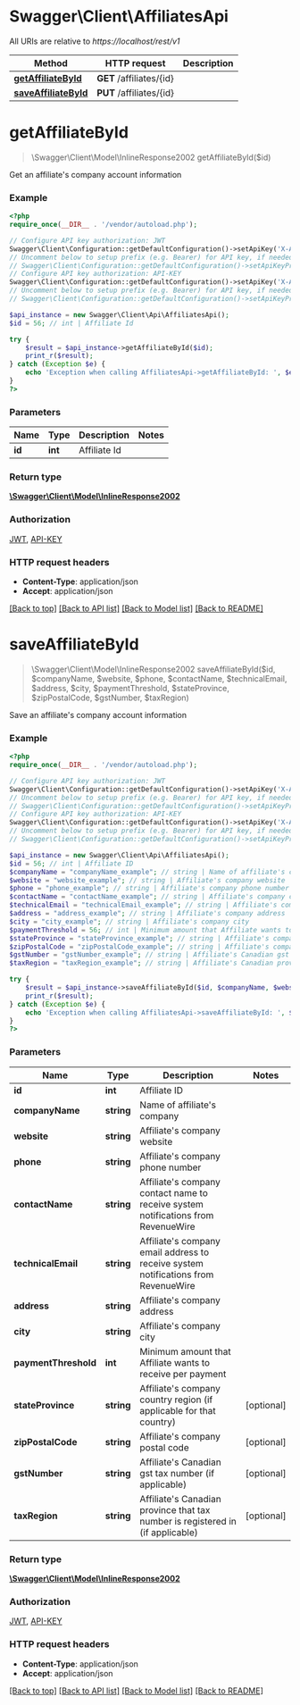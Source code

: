 # Swagger\Client\AffiliatesApi

All URIs are relative to *https://localhost/rest/v1*

Method | HTTP request | Description
------------- | ------------- | -------------
[**getAffiliateById**](AffiliatesApi.md#getAffiliateById) | **GET** /affiliates/{id} | 
[**saveAffiliateById**](AffiliatesApi.md#saveAffiliateById) | **PUT** /affiliates/{id} | 


# **getAffiliateById**
> \Swagger\Client\Model\InlineResponse2002 getAffiliateById($id)



Get an affiliate's company account information

### Example
```php
<?php
require_once(__DIR__ . '/vendor/autoload.php');

// Configure API key authorization: JWT
Swagger\Client\Configuration::getDefaultConfiguration()->setApiKey('X-Authorization-JWT', 'YOUR_API_KEY');
// Uncomment below to setup prefix (e.g. Bearer) for API key, if needed
// Swagger\Client\Configuration::getDefaultConfiguration()->setApiKeyPrefix('X-Authorization-JWT', 'Bearer');
// Configure API key authorization: API-KEY
Swagger\Client\Configuration::getDefaultConfiguration()->setApiKey('X-API-KEY', 'YOUR_API_KEY');
// Uncomment below to setup prefix (e.g. Bearer) for API key, if needed
// Swagger\Client\Configuration::getDefaultConfiguration()->setApiKeyPrefix('X-API-KEY', 'Bearer');

$api_instance = new Swagger\Client\Api\AffiliatesApi();
$id = 56; // int | Affiliate Id

try {
    $result = $api_instance->getAffiliateById($id);
    print_r($result);
} catch (Exception $e) {
    echo 'Exception when calling AffiliatesApi->getAffiliateById: ', $e->getMessage(), PHP_EOL;
}
?>
```

### Parameters

Name | Type | Description  | Notes
------------- | ------------- | ------------- | -------------
 **id** | **int**| Affiliate Id |

### Return type

[**\Swagger\Client\Model\InlineResponse2002**](../Model/InlineResponse2002.md)

### Authorization

[JWT](../../README.md#JWT), [API-KEY](../../README.md#API-KEY)

### HTTP request headers

 - **Content-Type**: application/json
 - **Accept**: application/json

[[Back to top]](#) [[Back to API list]](../../README.md#documentation-for-api-endpoints) [[Back to Model list]](../../README.md#documentation-for-models) [[Back to README]](../../README.md)

# **saveAffiliateById**
> \Swagger\Client\Model\InlineResponse2002 saveAffiliateById($id, $companyName, $website, $phone, $contactName, $technicalEmail, $address, $city, $paymentThreshold, $stateProvince, $zipPostalCode, $gstNumber, $taxRegion)



Save an affiliate's company account information

### Example
```php
<?php
require_once(__DIR__ . '/vendor/autoload.php');

// Configure API key authorization: JWT
Swagger\Client\Configuration::getDefaultConfiguration()->setApiKey('X-Authorization-JWT', 'YOUR_API_KEY');
// Uncomment below to setup prefix (e.g. Bearer) for API key, if needed
// Swagger\Client\Configuration::getDefaultConfiguration()->setApiKeyPrefix('X-Authorization-JWT', 'Bearer');
// Configure API key authorization: API-KEY
Swagger\Client\Configuration::getDefaultConfiguration()->setApiKey('X-API-KEY', 'YOUR_API_KEY');
// Uncomment below to setup prefix (e.g. Bearer) for API key, if needed
// Swagger\Client\Configuration::getDefaultConfiguration()->setApiKeyPrefix('X-API-KEY', 'Bearer');

$api_instance = new Swagger\Client\Api\AffiliatesApi();
$id = 56; // int | Affiliate ID
$companyName = "companyName_example"; // string | Name of affiliate's company
$website = "website_example"; // string | Affiliate's company website
$phone = "phone_example"; // string | Affiliate's company phone number
$contactName = "contactName_example"; // string | Affiliate's company contact name to receive system notifications from RevenueWire
$technicalEmail = "technicalEmail_example"; // string | Affiliate's company email address to receive system notifications from RevenueWire
$address = "address_example"; // string | Affiliate's company address
$city = "city_example"; // string | Affiliate's company city
$paymentThreshold = 56; // int | Minimum amount that Affiliate wants to receive per payment
$stateProvince = "stateProvince_example"; // string | Affiliate's company country region (if applicable for that country)
$zipPostalCode = "zipPostalCode_example"; // string | Affiliate's company postal code
$gstNumber = "gstNumber_example"; // string | Affiliate's Canadian gst tax number (if applicable)
$taxRegion = "taxRegion_example"; // string | Affiliate's Canadian province that tax number is registered in (if applicable)

try {
    $result = $api_instance->saveAffiliateById($id, $companyName, $website, $phone, $contactName, $technicalEmail, $address, $city, $paymentThreshold, $stateProvince, $zipPostalCode, $gstNumber, $taxRegion);
    print_r($result);
} catch (Exception $e) {
    echo 'Exception when calling AffiliatesApi->saveAffiliateById: ', $e->getMessage(), PHP_EOL;
}
?>
```

### Parameters

Name | Type | Description  | Notes
------------- | ------------- | ------------- | -------------
 **id** | **int**| Affiliate ID |
 **companyName** | **string**| Name of affiliate&#39;s company |
 **website** | **string**| Affiliate&#39;s company website |
 **phone** | **string**| Affiliate&#39;s company phone number |
 **contactName** | **string**| Affiliate&#39;s company contact name to receive system notifications from RevenueWire |
 **technicalEmail** | **string**| Affiliate&#39;s company email address to receive system notifications from RevenueWire |
 **address** | **string**| Affiliate&#39;s company address |
 **city** | **string**| Affiliate&#39;s company city |
 **paymentThreshold** | **int**| Minimum amount that Affiliate wants to receive per payment |
 **stateProvince** | **string**| Affiliate&#39;s company country region (if applicable for that country) | [optional]
 **zipPostalCode** | **string**| Affiliate&#39;s company postal code | [optional]
 **gstNumber** | **string**| Affiliate&#39;s Canadian gst tax number (if applicable) | [optional]
 **taxRegion** | **string**| Affiliate&#39;s Canadian province that tax number is registered in (if applicable) | [optional]

### Return type

[**\Swagger\Client\Model\InlineResponse2002**](../Model/InlineResponse2002.md)

### Authorization

[JWT](../../README.md#JWT), [API-KEY](../../README.md#API-KEY)

### HTTP request headers

 - **Content-Type**: application/json
 - **Accept**: application/json

[[Back to top]](#) [[Back to API list]](../../README.md#documentation-for-api-endpoints) [[Back to Model list]](../../README.md#documentation-for-models) [[Back to README]](../../README.md)

